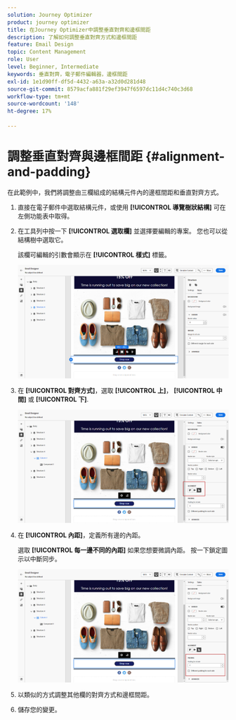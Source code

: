 ```yaml
---
solution: Journey Optimizer
product: journey optimizer
title: 在Journey Optimizer中調整垂直對齊和邊框間距
description: 了解如何調整垂直對齊方式和邊框間距
feature: Email Design
topic: Content Management
role: User
level: Beginner, Intermediate
keywords: 垂直對齊，電子郵件編輯器，邊框間距
exl-id: 1e1d90ff-df5d-4432-a63a-a32d0d281d48
source-git-commit: 8579acfa881f29ef3947f6597dc11d4c740c3d68
workflow-type: tm+mt
source-wordcount: '148'
ht-degree: 17%

---
```


# 調整垂直對齊與邊框間距 {#alignment-and-padding}

在此範例中，我們將調整由三欄組成的結構元件內的邊框間距和垂直對齊方式。

1. 直接在電子郵件中選取結構元件，或使用 **[!UICONTROL 導覽樹狀結構]** 可在左側功能表中取得。

1. 在工具列中按一下 **[!UICONTROL 選取欄]** 並選擇要編輯的專案。 您也可以從結構樹中選取它。

   該欄可編輯的引數會顯示在 **[!UICONTROL 樣式]** 標籤。

   ![](assets/alignment_2.png)

1. 在 **[!UICONTROL 對齊方式]**，選取 **[!UICONTROL 上]**， **[!UICONTROL 中間]** 或 **[!UICONTROL 下]**.

   ![](assets/alignment_3.png)

1. 在 **[!UICONTROL 內距]**，定義所有邊的內距。

   選取 **[!UICONTROL 每一邊不同的內距]** 如果您想要微調內距。 按一下鎖定圖示以中斷同步。

   ![](assets/alignment_4.png)

1. 以類似的方式調整其他欄的對齊方式和邊框間距。

1. 儲存您的變更。
